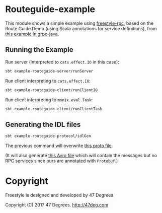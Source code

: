 
# Routeguide-example

This module shows a simple example using [freestyle-rpc](https://github.com/frees-io/freestyle-rpc), based on the Route Guide Demo (using Scala annotations for service definitions),
from [this example in grpc-java](https://github.com/grpc/grpc-java/tree/v1.10.x/examples/src/main/java/io/grpc/examples/routeguide).

## Running the Example

Run server (interpreted to `cats.effect.IO` in this case):

```bash
sbt example-routeguide-server/runServer
```

Run client interpreting to `cats.effect.IO`:

```bash
sbt example-routeguide-client/runClientIO
```

Run client interpreting to `monix.eval.Task`:

```bash
sbt example-routeguide-client/runClientTask
```

## Generating the IDL files

```bash
sbt example-routeguide-protocol/idlGen
```

The previous command will overwrite [this proto file](protocol/src/main/resources/proto/service.proto).

(It will also generate [this Avro file](protocol/src/main/resources/avro/service.avpr) which will contain the messages but no RPC services since ours are annotated with `Protobuf`.)

[comment]: # (Start Copyright)
# Copyright

Freestyle is designed and developed by 47 Degrees

Copyright (C) 2017 47 Degrees. <http://47deg.com>

[comment]: # (End Copyright)
